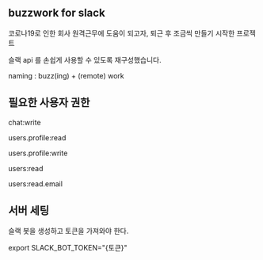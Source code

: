 ## buzzwork for slack

코로나19로 인한 회사 원격근무에 도움이 되고자, 퇴근 후 조금씩 만들기 시작한 프로젝트

슬랙 api 를 손쉽게 사용할 수 있도록 재구성했습니다.

naming : buzz(ing) + (remote) work

## 필요한 사용자 권한

chat:write

users.profile:read

users.profile:write

users:read

users:read.email


## 서버 세팅

슬랙 봇을 생성하고 토큰을 가져와야 한다.

export SLACK_BOT_TOKEN="{토큰}"

